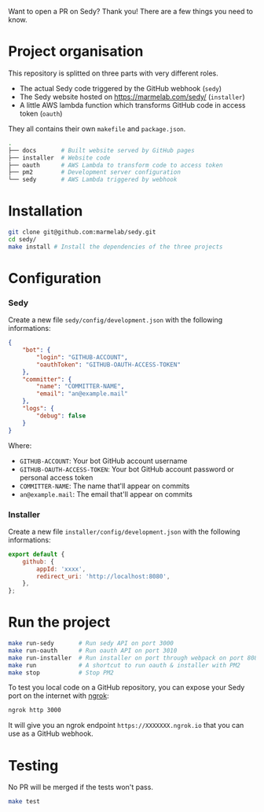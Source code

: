 Want to open a PR on Sedy? Thank you! There are a few things you need to know.

# Project organisation
This repository is splitted on three parts with very different roles.

- The actual Sedy code triggered by the GitHub webhook (`sedy`)
- The Sedy website hosted on https://marmelab.com/sedy/ (`installer`)
- A little AWS lambda function which transforms GitHub code in access token (`oauth`)

They all contains their own `makefile` and `package.json`.

```bash
.
├── docs       # Built website served by GitHub pages
├── installer  # Website code
├── oauth      # AWS Lambda to transform code to access token
├── pm2        # Development server configuration
└── sedy       # AWS Lambda triggered by webhook
```

# Installation

```bash
git clone git@github.com:marmelab/sedy.git
cd sedy/
make install # Install the dependencies of the three projects
```

# Configuration

### Sedy
Create a new file `sedy/config/development.json` with the following informations:

```json
{
    "bot": {
        "login": "GITHUB-ACCOUNT",
        "oauthToken": "GITHUB-OAUTH-ACCESS-TOKEN"
    },
    "committer": {
        "name": "COMMITTER-NAME",
        "email": "an@example.mail"
    },
    "logs": {
        "debug": false
    }
}
```

Where:
- `GITHUB-ACCOUNT`: Your bot GitHub account username
- `GITHUB-OAUTH-ACCESS-TOKEN`: Your bot GitHub account password or personal access token
- `COMMITTER-NAME`: The name that'll appear on commits
- `an@example.mail`: The email that'll appear on commits

### Installer
Create a new file `installer/config/development.json` with the following informations:

```js
export default {
    github: {
        appId: 'xxxx',
        redirect_uri: 'http://localhost:8080',
    },
};
```

# Run the project

```bash
make run-sedy       # Run sedy API on port 3000
make run-oauth      # Run oauth API on port 3010
make run-installer  # Run installer on port through webpack on port 8080
make run            # A shortcut to run oauth & installer with PM2
make stop           # Stop PM2
```

To test you local code on a GitHub repository, you can expose your Sedy port on the internet with [ngrok](https://ngrok.com/):
```bash
ngrok http 3000
```

It will give you an ngrok endpoint `https://XXXXXXX.ngrok.io` that you can use as a GitHub webhook.


# Testing
No PR will be merged if the tests won't pass.

```bash
make test
```

